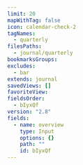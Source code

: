 ```yaml
---
limit: 20
mapWithTag: false
icon: calendar-check-2
tagNames:
  - quarterly
filesPaths:
  - journal/quarterly
bookmarksGroups: 
excludes:
  - bar
extends: journal
savedViews: []
favoriteView: 
fieldsOrder:
  - bIyxQf
version: "2.8"
fields:
  - name: overview
    type: Input
    options: {}
    path: ""
    id: bIyxQf
---
```

